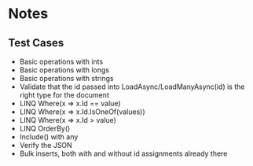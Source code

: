 # Notes

## Test Cases

* Basic operations with ints
* Basic operations with longs
* Basic operations with strings
* Validate that the id passed into LoadAsync/LoadManyAsync(id) is the right type for the document
* LINQ Where(x => x.Id == value)
* LINQ Where(x => x.Id.IsOneOf(values))
* LINQ Where(x => x.Id > value)
* LINQ OrderBy()
* Include() with any
* Verify the JSON
* Bulk inserts, both with and without id assignments already there 
